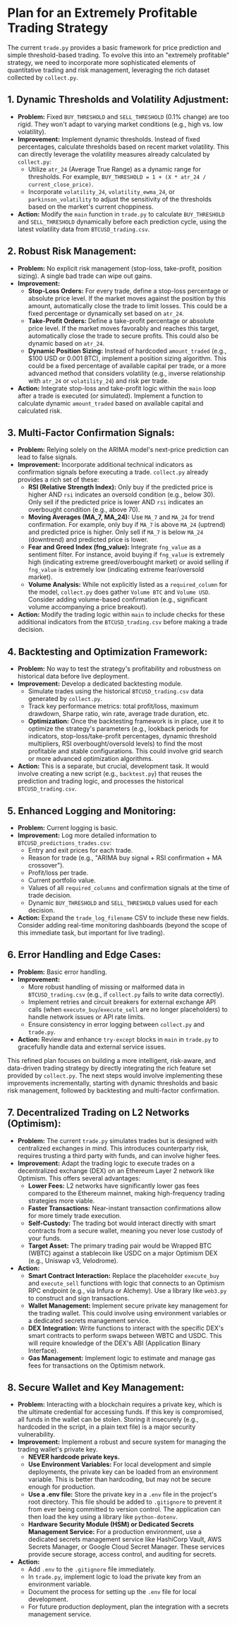 # Plan for an Extremely Profitable Trading Strategy

The current `trade.py` provides a basic framework for price prediction and simple threshold-based trading. To evolve this into an "extremely profitable" strategy, we need to incorporate more sophisticated elements of quantitative trading and risk management, leveraging the rich dataset collected by `collect.py`.

## 1. Dynamic Thresholds and Volatility Adjustment:
*   **Problem:** Fixed `BUY_THRESHOLD` and `SELL_THRESHOLD` (0.1% change) are too rigid. They won't adapt to varying market conditions (e.g., high vs. low volatility).
*   **Improvement:** Implement dynamic thresholds. Instead of fixed percentages, calculate thresholds based on recent market volatility. This can directly leverage the volatility measures already calculated by `collect.py`:
    *   Utilize `atr_24` (Average True Range) as a dynamic range for thresholds. For example, `BUY_THRESHOLD = 1 + (X * atr_24 / current_close_price)`.
    *   Incorporate `volatility_24`, `volatility_ewma_24`, or `parkinson_volatility` to adjust the sensitivity of the thresholds based on the market's current choppiness.
*   **Action:** Modify the `main` function in `trade.py` to calculate `BUY_THRESHOLD` and `SELL_THRESHOLD` dynamically before each prediction cycle, using the latest volatility data from `BTCUSD_trading.csv`.

## 2. Robust Risk Management:
*   **Problem:** No explicit risk management (stop-loss, take-profit, position sizing). A single bad trade can wipe out gains.
*   **Improvement:**
    *   **Stop-Loss Orders:** For every trade, define a stop-loss percentage or absolute price level. If the market moves against the position by this amount, automatically close the trade to limit losses. This could be a fixed percentage or dynamically set based on `atr_24`.
    *   **Take-Profit Orders:** Define a take-profit percentage or absolute price level. If the market moves favorably and reaches this target, automatically close the trade to secure profits. This could also be dynamic based on `atr_24`.
    *   **Dynamic Position Sizing:** Instead of hardcoded `amount_traded` (e.g., $100 USD or 0.001 BTC), implement a position sizing algorithm. This could be a fixed percentage of available capital per trade, or a more advanced method that considers volatility (e.g., inverse relationship with `atr_24` or `volatility_24`) and risk per trade.
*   **Action:** Integrate stop-loss and take-profit logic within the `main` loop after a trade is executed (or simulated). Implement a function to calculate dynamic `amount_traded` based on available capital and calculated risk.

## 3. Multi-Factor Confirmation Signals:
*   **Problem:** Relying solely on the ARIMA model's next-price prediction can lead to false signals.
*   **Improvement:** Incorporate additional technical indicators as confirmation signals before executing a trade. `collect.py` already provides a rich set of these:
    *   **RSI (Relative Strength Index):** Only buy if the predicted price is higher AND `rsi` indicates an oversold condition (e.g., below 30). Only sell if the predicted price is lower AND `rsi` indicates an overbought condition (e.g., above 70).
    *   **Moving Averages (MA_7, MA_24):** Use `MA_7` and `MA_24` for trend confirmation. For example, only buy if `MA_7` is above `MA_24` (uptrend) and predicted price is higher. Only sell if `MA_7` is below `MA_24` (downtrend) and predicted price is lower.
    *   **Fear and Greed Index (fng_value):** Integrate `fng_value` as a sentiment filter. For instance, avoid buying if `fng_value` is extremely high (indicating extreme greed/overbought market) or avoid selling if `fng_value` is extremely low (indicating extreme fear/oversold market).
    *   **Volume Analysis:** While not explicitly listed as a `required_column` for the model, `collect.py` does gather `Volume BTC` and `Volume USD`. Consider adding volume-based confirmation (e.g., significant volume accompanying a price breakout).
*   **Action:** Modify the trading logic within `main` to include checks for these additional indicators from the `BTCUSD_trading.csv` before making a trade decision.

## 4. Backtesting and Optimization Framework:
*   **Problem:** No way to test the strategy's profitability and robustness on historical data before live deployment.
*   **Improvement:** Develop a dedicated backtesting module.
    *   Simulate trades using the historical `BTCUSD_trading.csv` data generated by `collect.py`.
    *   Track key performance metrics: total profit/loss, maximum drawdown, Sharpe ratio, win rate, average trade duration, etc.
    *   **Optimization:** Once the backtesting framework is in place, use it to optimize the strategy's parameters (e.g., lookback periods for indicators, stop-loss/take-profit percentages, dynamic threshold multipliers, RSI overbought/oversold levels) to find the most profitable and stable configurations. This could involve grid search or more advanced optimization algorithms.
*   **Action:** This is a separate, but crucial, development task. It would involve creating a new script (e.g., `backtest.py`) that reuses the prediction and trading logic, and processes the historical `BTCUSD_trading.csv`.

## 5. Enhanced Logging and Monitoring:
*   **Problem:** Current logging is basic.
*   **Improvement:** Log more detailed information to `BTCUSD_predictions_trades.csv`:
    *   Entry and exit prices for each trade.
    *   Reason for trade (e.g., "ARIMA buy signal + RSI confirmation + MA crossover").
    *   Profit/loss per trade.
    *   Current portfolio value.
    *   Values of all `required_columns` and confirmation signals at the time of trade decision.
    *   Dynamic `BUY_THRESHOLD` and `SELL_THRESHOLD` values used for each decision.
*   **Action:** Expand the `trade_log_filename` CSV to include these new fields. Consider adding real-time monitoring dashboards (beyond the scope of this immediate task, but important for live trading).

## 6. Error Handling and Edge Cases:
*   **Problem:** Basic error handling.
*   **Improvement:**
    *   More robust handling of missing or malformed data in `BTCUSD_trading.csv` (e.g., if `collect.py` fails to write data correctly).
    *   Implement retries and circuit breakers for external exchange API calls (when `execute_buy`/`execute_sell` are no longer placeholders) to handle network issues or API rate limits.
    *   Ensure consistency in error logging between `collect.py` and `trade.py`.
*   **Action:** Review and enhance `try-except` blocks in `main` in `trade.py` to gracefully handle data and external service issues.

This refined plan focuses on building a more intelligent, risk-aware, and data-driven trading strategy by directly integrating the rich feature set provided by `collect.py`. The next steps would involve implementing these improvements incrementally, starting with dynamic thresholds and basic risk management, followed by backtesting and multi-factor confirmation.

## 7. Decentralized Trading on L2 Networks (Optimism):
*   **Problem:** The current `trade.py` simulates trades but is designed with centralized exchanges in mind. This introduces counterparty risk, requires trusting a third party with funds, and can involve higher fees.
*   **Improvement:** Adapt the trading logic to execute trades on a decentralized exchange (DEX) on an Ethereum Layer 2 network like Optimism. This offers several advantages:
    *   **Lower Fees:** L2 networks have significantly lower gas fees compared to the Ethereum mainnet, making high-frequency trading strategies more viable.
    *   **Faster Transactions:** Near-instant transaction confirmations allow for more timely trade execution.
    *   **Self-Custody:** The trading bot would interact directly with smart contracts from a secure wallet, meaning you never lose custody of your funds.
    *   **Target Asset:** The primary trading pair would be Wrapped BTC (WBTC) against a stablecoin like USDC on a major Optimism DEX (e.g., Uniswap v3, Velodrome).
*   **Action:**
    *   **Smart Contract Interaction:** Replace the placeholder `execute_buy` and `execute_sell` functions with logic that connects to an Optimism RPC endpoint (e.g., via Infura or Alchemy). Use a library like `web3.py` to construct and sign transactions.
    *   **Wallet Management:** Implement secure private key management for the trading wallet. This could involve using environment variables or a dedicated secrets management service.
    *   **DEX Integration:** Write functions to interact with the specific DEX's smart contracts to perform swaps between WBTC and USDC. This will require knowledge of the DEX's ABI (Application Binary Interface).
    *   **Gas Management:** Implement logic to estimate and manage gas fees for transactions on the Optimism network.

## 8. Secure Wallet and Key Management:
*   **Problem:** Interacting with a blockchain requires a private key, which is the ultimate credential for accessing funds. If this key is compromised, all funds in the wallet can be stolen. Storing it insecurely (e.g., hardcoded in the script, in a plain text file) is a major security vulnerability.
*   **Improvement:** Implement a robust and secure system for managing the trading wallet's private key.
    *   **NEVER hardcode private keys.**
    *   **Use Environment Variables:** For local development and simple deployments, the private key can be loaded from an environment variable. This is better than hardcoding, but may not be secure enough for production.
    *   **Use a .env file:** Store the private key in a `.env` file in the project's root directory. This file should be added to `.gitignore` to prevent it from ever being committed to version control. The application can then load the key using a library like `python-dotenv`.
    *   **Hardware Security Module (HSM) or Dedicated Secrets Management Service:** For a production environment, use a dedicated secrets management service like HashiCorp Vault, AWS Secrets Manager, or Google Cloud Secret Manager. These services provide secure storage, access control, and auditing for secrets.
*   **Action:**
    *   Add `.env` to the `.gitignore` file immediately.
    *   In `trade.py`, implement logic to load the private key from an environment variable.
    *   Document the process for setting up the `.env` file for local development.
    *   For future production deployment, plan the integration with a secrets management service.
